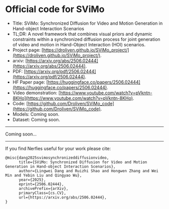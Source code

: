 # Official code for SViMo

- Title: SViMo: Synchronized Diffusion for Video and Motion Generation in Hand-object Interaction Scenarios
- TL;DR: A novel framework that combines visual priors and dynamic constraints within a synchronized diffusion process for joint generation of video and motion in Hand-Object Interaction (HOI) scenarios.
- Project page: [https://droliven.github.io/SViMo_project/](https://droliven.github.io/SViMo_project/).
- arxiv: [https://arxiv.org/abs/2506.02444](https://arxiv.org/abs/2506.02444).
- PDF: [https://arxiv.org/pdf/2506.02444](https://arxiv.org/pdf/2506.02444).
- HF Paper page: [https://huggingface.co/papers/2506.02444](https://huggingface.co/papers/2506.02444).
- Video demonstration: [https://www.youtube.com/watch?v=pVkntn-8KHo](https://www.youtube.com/watch?v=pVkntn-8KHo).
- Code: [https://github.com/Droliven/SViMo_code](https://github.com/Droliven/SViMo_code).
- Models: Coming soon.
- Dataset: Coming soon.
  
---

Coming soon...

---

If you find Nerfies useful for your work please cite:
```
@misc{dang2025svimosynchronizeddiffusionvideo,
      title={SViMo: Synchronized Diffusion for Video and Motion Generation in Hand-object Interaction Scenarios}, 
      author={Lingwei Dang and Ruizhi Shao and Hongwen Zhang and Wei Min and Yebin Liu and Qingyao Wu},
      year={2025},
      eprint={2506.02444},
      archivePrefix={arXiv},
      primaryClass={cs.CV},
      url={https://arxiv.org/abs/2506.02444}, 
}
```
